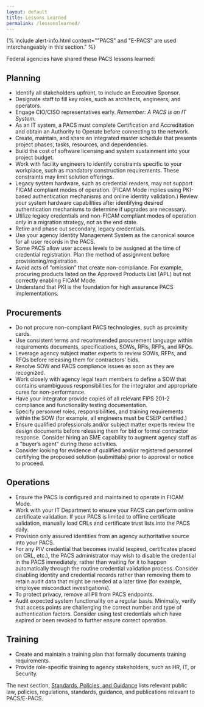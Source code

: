 ```yaml
---
layout: default
title: Lessons Learned
permalink: /lessonslearned/
---
```


{% include alert-info.html content="\"PACS\" and \"E-PACS\" are used interchangeably in this section." %}

Federal agencies have shared these PACS lessons learned:

## Planning
- Identify all stakeholders upfront, to include an Executive Sponsor.
- Designate staff to fill key roles, such as architects, engineers, and operators.
- Engage CIO/CISO representatives early. _Remember: A PACS is an IT System._
- As an IT system, a PACS must complete Certification and Accreditation and obtain an Authority to Operate before connecting to the network.
- Create, maintain, and share an integrated master schedule that presents project phases, tasks, resources, and dependencies.
- Build the cost of software licensing and system sustainment into your project budget.
- Work with facility engineers to identify constraints specific to your workplace, such as mandatory construction requirements. These constraints may limit solution offerings.
- Legacy system hardware, such as credential readers, may not support FICAM compliant modes of operation. (FICAM Mode implies using PKI-based authentication mechanisms and online identity validation.) Review your system hardware capabilities after identifying desired authentication mechanisms to determine if upgrades are necessary. 
- Utilize legacy credentials and non-FICAM compliant modes of operation *only* in a migration strategy, not as the end state.
- Retire and phase out secondary, legacy credentials.
- Use your agency Identity Management System as the canonical source for all user records in the PACS.
- Some PACS allow user access levels to be assigned at the time of credential registration. Plan the method of assignment before provisioning/registration.
- Avoid acts of “omission” that create non-compliance. For example, procuring products listed on the Approved Products List (APL) but not correctly enabling FICAM Mode.
- Understand that PKI is the foundation for high assurance PACS implementations.


## Procurements
- Do not procure non-compliant PACS technologies, such as proximity cards.
- Use consistent terms and recommended procurement language within requirements documents, specifications, SOWs, RFIs, RFPs, and RFQs. 
- Leverage agency subject matter experts to review SOWs, RFPs, and RFQs before releasing them for contractors' bids.
- Resolve SOW and PACS compliance issues as soon as they are recognized.
- Work closely with agency legal team members to define a SOW that contains unambiguous responsibilities for the integrator and appropriate cures for non-performance.
- Have your integrator provide copies of all relevant FIPS 201-2 compliance and functionality testing documentation.
- Specify personnel roles, responsibilities, and training requirements within the SOW (for example, all engineers must be CSEIP certified.)
- Ensure qualified professionals and/or subject matter experts review the design documents before releasing them for bid or formal contractor response. Consider hiring an SME capability to augment agency staff as a "buyer’s agent" during these activities.
- Consider looking for evidence of qualified and/or registered personnel certifying the proposed solution (submittals) prior to approval or notice to proceed.


## Operations
- Ensure the PACS is configured and maintained to operate in FICAM Mode. 
- Work with your IT Department to ensure your PACS can perform online certificate validation. If your PACS is limited to offline certificate validation, manually load CRLs and certificate trust lists into the PACS daily.
- Provision only assured identities from an agency authoritative source into your PACS.
- For any PIV credential that becomes invalid (expired, certificates placed on CRL, etc.), the PACS administrator may wish to disable the credential in the PACS immediately, rather than waiting for it to happen automatically through the routine credential validation process.  Consider disabling identity and credential records rather than removing them to retain audit data that might be needed at a later time (for example, employee misconduct investigations).
- To protect privacy, remove all PII from PACS endpoints.
- Audit expected system functionality on a regular basis.  Minimally, verify that access points are challenging the correct number and type of authentication factors. Consider using test credentials which have expired or been revoked to further ensure correct operation.


## Training
- Create and maintain a training plan that formally documents training requirements.
- Provide role-specific training to agency stakeholders, such as HR, IT, or Security.

The next section, [Standards, Policies, and Guidance]({{site.baseurl}}/standards/) lists relevant public law, policies, regulations, standards, guidance, and publications relevant to PACS/E-PACS.
